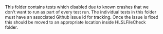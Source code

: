 This folder contains tests which disabled due to known crashes that we don't want to run as part of every test run.
The individual tests in this folder must have an associated Github issue id for tracking. Once the issue is fixed
this should be moved to an appropriate location inside HLSLFileCheck folder.